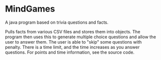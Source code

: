 # MindGames
A java program based on trivia questions and facts. 

Pulls facts from various CSV files and stores them into objects. The program then uses this to generate multiple choice questions and allow the user to answer them. The user is able to "skip" some questions with penalty. There is a time limit, and the time increases as you answer questions. For points and time information, see the source code. 
